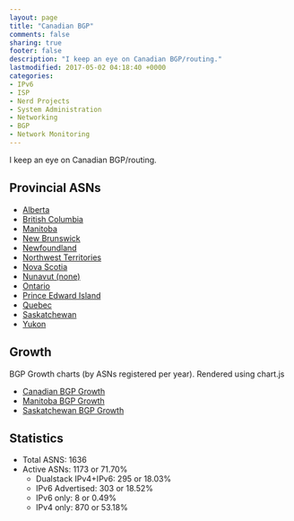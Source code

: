 ```yaml
---
layout: page
title: "Canadian BGP"
comments: false
sharing: true
footer: false
description: "I keep an eye on Canadian BGP/routing."
lastmodified: 2017-05-02 04:18:40 +0000
categories:
- IPv6
- ISP
- Nerd Projects
- System Administration
- Networking
- BGP
- Network Monitoring
---
```

I keep an eye on Canadian BGP/routing.

## Provincial ASNs

* [Alberta](/bgp/ab/)
* [British Columbia](/bgp/bc/)
* [Manitoba](/bgp/mb/)
* [New Brunswick](/bgp/nb/)
* [Newfoundland](/bgp/nl/)
* [Northwest Territories](/bgp/nt/)
* [Nova Scotia](/bgp/ns/)
* [Nunavut (none)](/bgp/nu/)
* [Ontario](/bgp/on/)
* [Prince Edward Island](/bgp/pe/)
* [Quebec](/bgp/qc/)
* [Saskatchewan](/bgp/sk/)
* [Yukon](/bgp/yt/)

## Growth

BGP Growth charts (by ASNs registered per year).
Rendered using chart.js

* [Canadian BGP Growth](/bgp/asns/)
* [Manitoba BGP Growth](/bgp/mb/asns/)
* [Saskatchewan BGP Growth](/bgp/sk/asns/)

## Statistics

* Total ASNS: 1636
* Active ASNs: 1173 or 71.70%
  * Dualstack IPv4+IPv6: 295 or 18.03%
  * IPv6 Advertised: 303 or 18.52%
  * IPv6 only: 8 or 0.49%
  * IPv4 only: 870 or 53.18%


